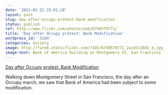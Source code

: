```yaml
---
date: '2012-01-21 23:01:28'
layout: post
slug: day-after-occupy-protest-bank-modification
status: publish
ref: http://www.flickr.com/photos/eob/6740579771/
title: 'Day after Occupy protest: Bank Modification'
wordpress_id: '3184'
categories: Society
image: http://farm8.staticflickr.com/7145/6740579771_2acd3116d1_d.jpg
image-text: Bank of America building on Montgomery St, San Francisco
---
```



[Day after Occupy protest: Bank Modification](http://www.flickr.com/photos/eob/6740579771/)


Walking down Montgomery Street in San Francisco, the day after an Occupy march, we saw that Bank of America had been subject to some modification.


